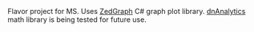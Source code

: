 Flavor project for MS. Uses [ZedGraph](http://zedgraph.org/wiki/index.php?title=Main_Page) C# graph plot library.
[dnAnalytics](http://dnanalytics.codeplex.com/) math library is being tested for future use.